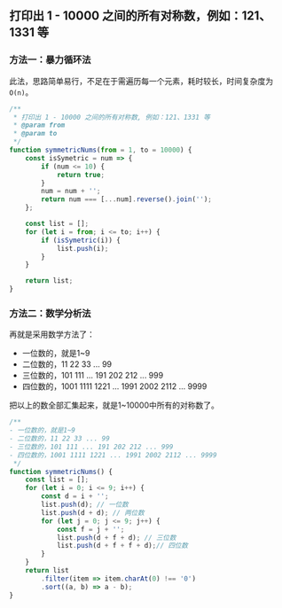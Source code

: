 ## 打印出 1 - 10000 之间的所有对称数，例如：121、1331 等

### 方法一：暴力循环法

此法，思路简单易行，不足在于需遍历每一个元素，耗时较长，时间复杂度为`O(n)`。

```js
/**
 * 打印出 1 - 10000 之间的所有对称数, 例如：121、1331 等
 * @param from
 * @param to
 */
function symmetricNums(from = 1, to = 10000) {
    const isSymetric = num => {
        if (num <= 10) {
            return true;
        }
        num = num + '';
        return num === [...num].reverse().join('');
    };

    const list = [];
    for (let i = from; i <= to; i++) {
        if (isSymetric(i)) {
            list.push(i);
        }
    }

    return list;
}
```

### 方法二：数学分析法

再就是采用数学方法了：

- 一位数的，就是1~9
- 二位数的，11 22 33 ... 99
- 三位数的，101 111 ... 191 202 212 ... 999
- 四位数的，1001 1111 1221 ... 1991 2002 2112 ... 9999

把以上的数全部汇集起来，就是1~10000中所有的对称数了。

```js
/**
- 一位数的，就是1~9
- 二位数的，11 22 33 ... 99
- 三位数的，101 111 ... 191 202 212 ... 999
- 四位数的，1001 1111 1221 ... 1991 2002 2112 ... 9999
 */
function symmetricNums() {
    const list = [];
    for (let i = 0; i <= 9; i++) {
        const d = i + '';
        list.push(d); // 一位数
        list.push(d + d); // 两位数
        for (let j = 0; j <= 9; j++) {
            const f = j + '';
            list.push(d + f + d); // 三位数
            list.push(d + f + f + d);// 四位数
        }
    }
    return list
        .filter(item => item.charAt(0) !== '0')
        .sort((a, b) => a - b);
}
```

